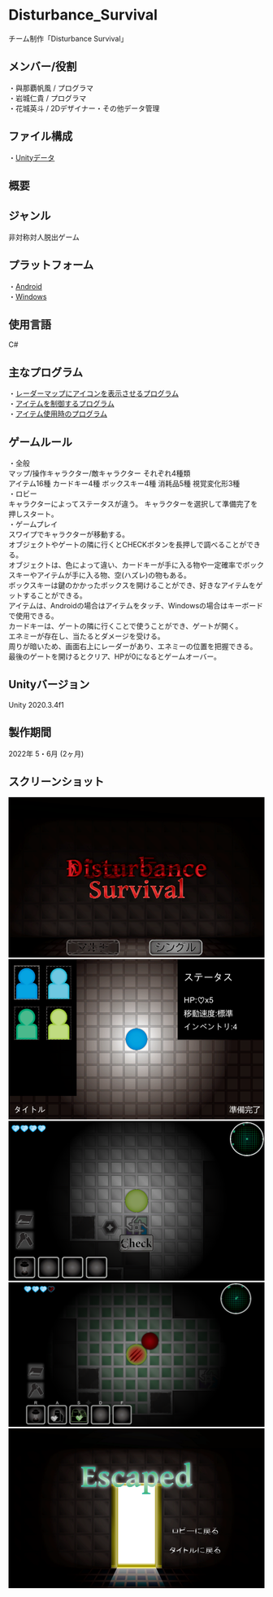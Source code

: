 # Disturbance_Survival
チーム制作「Disturbance Survival」

## メンバー/役割
・與那覇帆風 / プログラマ  
・岩城仁貴 / プログラマ  
・花城英斗 / 2Dデザイナー・その他データ管理  

## ファイル構成
・[Unityデータ](https://github.com/itc-c21026/Disturbance_Survival/tree/main/Disturbance_Survival)

## 概要

## ジャンル
非対称対人脱出ゲーム

## プラットフォーム
・[Android](https://github.com/itc-c21026/Disturbance_Survival/blob/main/Disturbance_Survival/DIsturbance_Survival.apk)  
・[Windows](https://github.com/itc-c21026/Disturbance_Survival/blob/main/Disturbance_Survival/Disturbance_Survival_Windows.zip)

## 使用言語
C#

## 主なプログラム
・[レーダーマップにアイコンを表示させるプログラム](https://github.com/itc-c21026/Disturbance_Survival/blob/main/Disturbance_Survival/Assets/Scripts/Icon.cs)  
・[アイテムを制御するプログラム](https://github.com/itc-c21026/Disturbance_Survival/blob/main/Disturbance_Survival/Assets/Scripts/GetItem.cs)  
・[アイテム使用時のプログラム](https://github.com/itc-c21026/Disturbance_Survival/blob/main/Disturbance_Survival/Assets/Scripts/ItemUse.cs)

## ゲームルール  
・全般  
マップ/操作キャラクター/敵キャラクター それぞれ4種類  
アイテム16種 カードキー4種 ボックスキー4種 消耗品5種 視覚変化形3種  
・ロビー  
キャラクターによってステータスが違う。
キャラクターを選択して準備完了を押しスタート。  
・ゲームプレイ  
スワイプでキャラクターが移動する。  
オブジェクトやゲートの隣に行くとCHECKボタンを長押しで調べることができる。  
オブジェクトは、色によって違い、カードキーが手に入る物や一定確率でボックスキーやアイテムが手に入る物、空(ハズレ)の物もある。  
ボックスキーは鍵のかかったボックスを開けることができ、好きなアイテムをゲットすることができる。  
アイテムは、Androidの場合はアイテムをタッチ、Windowsの場合はキーボードで使用できる。  
カードキーは、ゲートの隣に行くことで使うことができ、ゲートが開く。  
エネミーが存在し、当たるとダメージを受ける。  
周りが暗いため、画面右上にレーダーがあり、エネミーの位置を把握できる。  
最後のゲートを開けるとクリア、HPが0になるとゲームオーバー。  

## Unityバージョン
Unity 2020.3.4f1

## 製作期間
2022年 5・6月 (2ヶ月)

## スクリーンショット
![ScreenShot1](https://github.com/itc-c21026/Disturbance_Survival/blob/main/ScreenShot/Title.png)
![ScreenShot2](https://github.com/itc-c21026/Disturbance_Survival/blob/main/ScreenShot/Lobby.png)
![ScreenShot3](https://github.com/itc-c21026/Disturbance_Survival/blob/main/ScreenShot/GamePlay.png)
![ScreenShot4](https://github.com/itc-c21026/Disturbance_Survival/blob/main/ScreenShot/GamePlayWindows.png)
![ScreenShot5](https://github.com/itc-c21026/Disturbance_Survival/blob/main/ScreenShot/WinResult.png)
